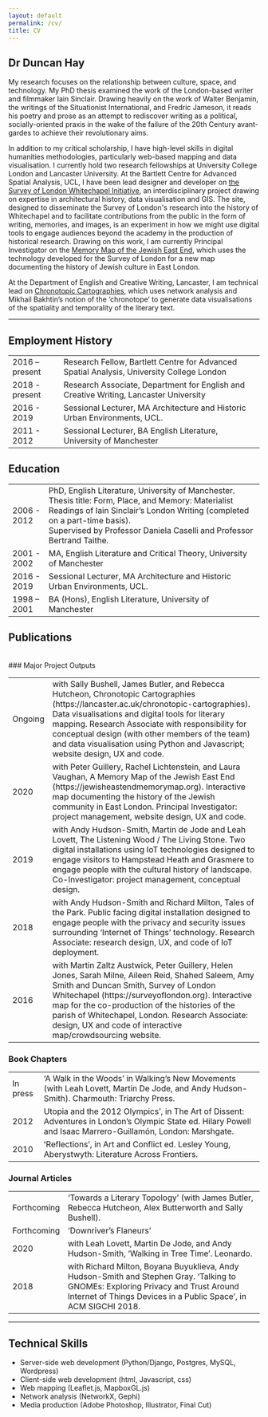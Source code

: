 ```yaml
---
layout: default
permalink: /cv/
title: CV
---
```


## Dr Duncan Hay

My research focuses on the relationship between culture, space, and technology. My PhD thesis examined the work of the London-based writer and filmmaker Iain Sinclair. Drawing heavily on the work of Walter Benjamin, the writings of the Situationist International, and Fredric Jameson, it reads his poetry and prose as an attempt to rediscover writing as a political, socially-oriented praxis in the wake of the failure of the 20th Century avant-gardes to achieve their revolutionary aims. 

In addition to my critical scholarship, I have high-level skills in digital humanities methodologies, particularly web-based mapping and data visualisation. I currently hold two research fellowships at University College London and Lancaster University. At the Bartlett Centre for Advanced Spatial Analysis, UCL, I have been lead designer and developer on [the Survey of London Whitechapel Initiative](https://surveyoflondon.org/), an interdisciplinary project drawing on expertise in architectural history, data visualisation and GIS. The site, designed to disseminate the Survey of London's research into the history of Whitechapel and to facilitate contributions from the public in the form of writing, memories, and images, is an experiment in how we might use digital tools to engage audiences beyond the academy in the production of historical research. Drawing on this work, I am currently Principal Investigator on the [Memory Map of the Jewish East End](https://www.ucl.ac.uk/bartlett/casa/research/current-projects/memory-map-jewish-east-end), which uses the technology developed for the Survey of London for a new map documenting the history of Jewish culture in East London. 

At the Department of English and Creative Writing, Lancaster, I am technical lead on [Chronotopic Cartographies](https://www.lancaster.ac.uk/chronotopic-cartographies/), which uses network analysis and Mikhail Bakhtin’s notion of the ‘chronotope’ to generate data visualisations of the spatiality and temporality of the literary text.

---

## Employment History

<table class="table table-borderless">
    <tbody>
        <tr>
            <td>2016 – present</td>
            <td>Research Fellow, Bartlett Centre for Advanced Spatial Analysis, University College London</td>
        </tr>
        <tr>
            <td>2018 - present</td>
            <td>Research Associate, Department for English and Creative Writing, Lancaster University</td>
        </tr>
        <tr>
            <td>2016 - 2019</td>
            <td>Sessional Lecturer, MA Architecture and Historic Urban Environments, UCL.</td>
        </tr>
        <tr>
            <td>2011 - 2012</td>
            <td>Sessional Lecturer, BA English Literature, University of Manchester</td>
        </tr>
    </tbody>
</table>

## Education

<table class="table table-borderless">
    <tbody>
        <tr>
            <td>2006 - 2012 </td>
            <td>PhD, English Literature, University of Manchester. Thesis title: Form, Place, and Memory: Materialist Readings of Iain Sinclair’s London Writing (completed on a part-time basis).<br />
            Supervised by Professor Daniela Caselli and Professor Bertrand Taithe.</td>
        </tr>
        <tr>
            <td>2001 - 2002</td>
            <td>MA, English Literature and Critical Theory, University of Manchester</td>
        </tr>
        <tr>
            <td>2016 - 2019</td>
            <td>Sessional Lecturer, MA Architecture and Historic Urban Environments, UCL.</td>
        </tr>
        <tr>
            <td> 1998 – 2001</td>
            <td>BA (Hons), English Literature, University of Manchester</td>
        </tr>
    </tbody>
</table>

## Publications

<br />
### Major Project Outputs

<table class="table table-borderless">
    <tbody>
        <tr>
            <td>Ongoing</td>
            <td>with Sally Bushell, James Butler, and Rebecca Hutcheon, Chronotopic Cartographies (https://lancaster.ac.uk/chronotopic-cartographies). Data visualisations and digital tools for literary mapping. Research Associate with responsibility for conceptual design (with other members of the team) and data visualisation using Python and Javascript; website design, UX and code.</td>
        </tr>
        <tr>
            <td>2020</td>
            <td>with Peter Guillery, Rachel Lichtenstein, and Laura Vaughan, A Memory Map of the Jewish East End (https://jewisheastendmemorymap.org). Interactive map documenting the history of the Jewish community in East London. Principal Investigator: project management, website design, UX and code.</td>
        </tr>
        <tr>
            <td>2019</td>
            <td>with Andy Hudson-Smith, Martin de Jode and Leah Lovett, The Listening Wood / The Living Stone. Two digital installations using IoT technologies designed to engage visitors to Hampstead Heath and Grasmere to engage people with the cultural history of landscape. Co-Investigator: project management, conceptual design.</td>
        </tr>
        <tr>
            <td>2018 </td>
            <td>with Andy Hudson-Smith and Richard Milton, Tales of the Park. Public facing digital installation designed to engage people with the privacy and security issues surrounding ‘Internet of Things’ technology. Research Associate: research design, UX, and code of IoT deployment.</td>
        </tr>
        <tr>
            <td>2016</td>
            <td>with Martin Zaltz Austwick, Peter Guillery, Helen Jones, Sarah Milne, Aileen Reid, Shahed Saleem, Amy Smith and Duncan Smith, Survey of London Whitechapel (https://surveyoflondon.org). Interactive map for the co-production of the histories of the parish of Whitechapel, London. Research Associate: design, UX and code of interactive map/crowdsourcing website.</td>
        </tr>
    </tbody>
</table>

### Book Chapters

<table class="table table-borderless">
    <tbody>
        <tr>
            <td>In press</td>
            <td>‘A Walk in the Woods’ in Walking’s New Movements (with Leah Lovett, Martin De Jode, and Andy Hudson-Smith). Charmouth: Triarchy Press.</td>
        </tr>
        <tr>
            <td>2012</td>
            <td>Utopia and the 2012 Olympicsʼ, in The Art of Dissent: Adventures in Londonʼs Olympic State ed. Hilary Powell and Isaac Marrero-Guillamón, London: Marshgate.</td>
        </tr>
        <tr>
            <td>2010</td>
            <td>ʻReflectionsʼ, in Art and Conflict ed. Lesley Young, Aberystwyth: Literature Across Frontiers.</td>
        </tr>
    </tbody>
</table>

### Journal Articles

<table class="table table-borderless">
    <tbody>
        <tr>
            <td>Forthcoming</td>
            <td>‘Towards a Literary Topology’ (with James Butler, Rebecca Hutcheon, Alex Butterworth and Sally Bushell).</td>
        </tr>
        <tr>
            <td>Forthcoming</td>
            <td>‘Downriver’s Flaneurs’</td>
        </tr>
        <tr>
            <td>2020</td>
            <td>with Leah Lovett, Martin De Jode, and Andy Hudson-Smith, ‘Walking in Tree Time’. Leonardo.</td>
        </tr>
        <tr>
            <td>2018</td>
            <td>with Richard Milton, Boyana Buyuklieva, Andy Hudson-Smith and Stephen Gray. ‘Talking to GNOMEs: Exploring Privacy and Trust Around Internet of Things Devices in a Public Space’, in ACM SIGCHI 2018.</td>
        </tr>
    </tbody>
</table>

---

## Technical Skills

- Server-side web development (Python/Django, Postgres, MySQL, Wordpress)
- Client-side web development (html, Javascript, css)
- Web mapping (Leaflet.js, MapboxGL.js)
- Network analysis (NetworkX, Gephi)
- Media production (Adobe Photoshop, Illustrator, Final Cut)
